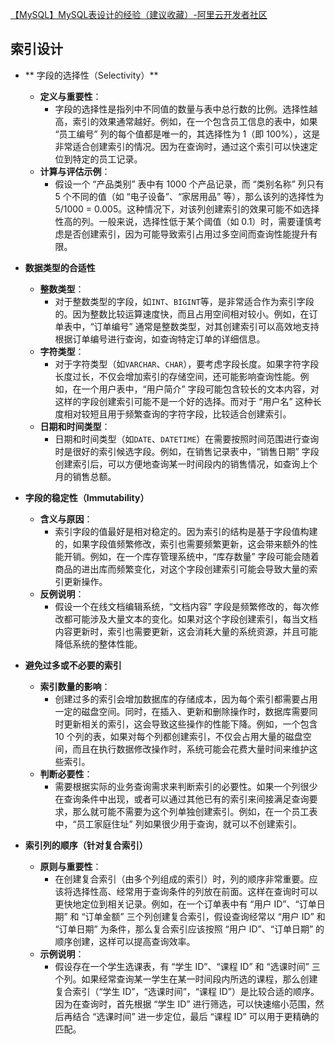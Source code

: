 [【MySQL】MySQL表设计的经验（建议收藏）-阿里云开发者社区](https://developer.aliyun.com/article/1393401)
## 索引设计
- **  字段的选择性（Selectivity）**
    
    - **定义与重要性**：
        - 字段的选择性是指列中不同值的数量与表中总行数的比例。选择性越高，索引的效果通常越好。例如，在一个包含员工信息的表中，如果 “员工编号” 列的每个值都是唯一的，其选择性为 1（即 100%），这是非常适合创建索引的情况。因为在查询时，通过这个索引可以快速定位到特定的员工记录。
    - **计算与评估示例**：
        - 假设一个 “产品类别” 表中有 1000 个产品记录，而 “类别名称” 列只有 5 个不同的值（如 “电子设备”、“家居用品” 等），那么该列的选择性为 5/1000 = 0.005。这种情况下，对该列创建索引的效果可能不如选择性高的列。一般来说，选择性低于某个阈值（如 0.1）时，需要谨慎考虑是否创建索引，因为可能导致索引占用过多空间而查询性能提升有限。
- **数据类型的合适性**
    
    - **整数类型**：
        - 对于整数类型的字段，如`INT`、`BIGINT`等，是非常适合作为索引字段的。因为整数比较运算速度快，而且占用空间相对较小。例如，在订单表中，“订单编号” 通常是整数类型，对其创建索引可以高效地支持根据订单编号进行查询，如查询特定订单的详细信息。
    - **字符类型**：
        - 对于字符类型（如`VARCHAR`、`CHAR`），要考虑字段长度。如果字符字段长度过长，不仅会增加索引的存储空间，还可能影响查询性能。例如，在一个用户表中，“用户简介” 字段可能包含较长的文本内容，对这样的字段创建索引可能不是一个好的选择。而对于 “用户名” 这种长度相对较短且用于频繁查询的字符字段，比较适合创建索引。
    - **日期和时间类型**：
        - 日期和时间类型（如`DATE`、`DATETIME`）在需要按照时间范围进行查询时是很好的索引候选字段。例如，在销售记录表中，“销售日期” 字段创建索引后，可以方便地查询某一时间段内的销售情况，如查询上个月的销售总额。
- **字段的稳定性（Immutability）**
    
    - **含义与原因**：
        - 索引字段的值最好是相对稳定的。因为索引的结构是基于字段值构建的，如果字段值频繁修改，索引也需要频繁更新，这会带来额外的性能开销。例如，在一个库存管理系统中，“库存数量” 字段可能会随着商品的进出库而频繁变化，对这个字段创建索引可能会导致大量的索引更新操作。
    - **反例说明**：
        - 假设一个在线文档编辑系统，“文档内容” 字段是频繁修改的，每次修改都可能涉及大量文本的变化。如果对这个字段创建索引，每当文档内容更新时，索引也需要更新，这会消耗大量的系统资源，并且可能降低系统的整体性能。
- **避免过多或不必要的索引**
    
    - **索引数量的影响**：
        - 创建过多的索引会增加数据库的存储成本，因为每个索引都需要占用一定的磁盘空间。同时，在插入、更新和删除操作时，数据库需要同时更新相关的索引，这会导致这些操作的性能下降。例如，一个包含 10 个列的表，如果对每个列都创建索引，不仅会占用大量的磁盘空间，而且在执行数据修改操作时，系统可能会花费大量时间来维护这些索引。
    - **判断必要性**：
        - 需要根据实际的业务查询需求来判断索引的必要性。如果一个列很少在查询条件中出现，或者可以通过其他已有的索引来间接满足查询要求，那么就可能不需要为这个列单独创建索引。例如，在一个员工表中，“员工家庭住址” 列如果很少用于查询，就可以不创建索引。
- **索引列的顺序（针对复合索引）**
    
    - **原则与重要性**：
        - 在创建复合索引（由多个列组成的索引）时，列的顺序非常重要。应该将选择性高、经常用于查询条件的列放在前面。这样在查询时可以更快地定位到相关记录。例如，在一个订单表中有 “用户 ID”、“订单日期” 和 “订单金额” 三个列创建复合索引，假设查询经常以 “用户 ID” 和 “订单日期” 为条件，那么复合索引应该按照 “用户 ID”、“订单日期” 的顺序创建，这样可以提高查询效率。
    - **示例说明**：
        - 假设存在一个学生选课表，有 “学生 ID”、“课程 ID” 和 “选课时间” 三个列。如果经常查询某一学生在某一时间段内所选的课程，那么创建复合索引（“学生 ID”，“选课时间”，“课程 ID”）是比较合适的顺序。因为在查询时，首先根据 “学生 ID” 进行筛选，可以快速缩小范围，然后再结合 “选课时间” 进一步定位，最后 “课程 ID” 可以用于更精确的匹配。
